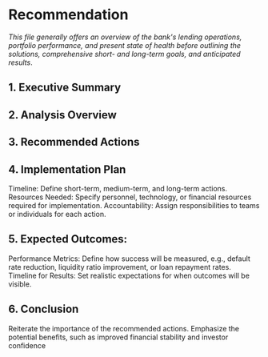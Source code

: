 # Recommendation
_This file generally offers an overview of the bank's lending operations, portfolio performance, and present state of health before outlining the solutions, comprehensive short- and long-term goals, and anticipated results_. 

## 1. Executive Summary


## 2. Analysis Overview

## 3. Recommended Actions

## 4. Implementation Plan
Timeline: Define short-term, medium-term, and long-term actions.
Resources Needed: Specify personnel, technology, or financial resources required for implementation.
Accountability: Assign responsibilities to teams or individuals for each action.

## 5. Expected Outcomes:
Performance Metrics: Define how success will be measured, e.g., default rate reduction, liquidity ratio improvement, or loan repayment rates.
Timeline for Results: Set realistic expectations for when outcomes will be visible.

## 6. Conclusion
Reiterate the importance of the recommended actions.
Emphasize the potential benefits, such as improved financial stability and investor confidence
